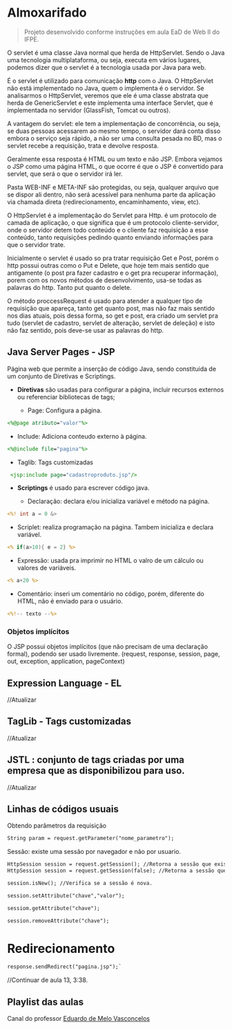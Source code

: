# Almoxarifado

> Projeto desenvolvido conforme instruções em aula EaD de Web II do IFPE.

O servlet é uma classe Java normal que herda de HttpServlet. Sendo o Java uma tecnologia multiplataforma, ou seja, executa em vários lugares, podemos dizer que o servlet é a tecnologia usada por Java para web.

É o servlet é utilizado para comunicação **http** com o Java. O HttpServlet não está implementado no Java, quem o implementa é o servidor. Se analisarmos o HttpServlet, veremos que ele é uma classe abstrata que herda de GenericServlet e este implementa uma interface Servlet, que é implementada no servidor (GlassFish, Tomcat ou outros).

A vantagem do servlet: ele tem a implementação de concorrência, ou seja, se duas pessoas acessarem ao mesmo tempo, o servidor dará conta disso embora o serviço seja rápido, a não ser uma consulta pesada no BD, mas o servlet recebe a requisição, trata e devolve  resposta.

Geralmente essa resposta é HTML ou um texto e não JSP. Embora vejamos o JSP como uma página HTML, o que ocorre é que o JSP é convertido para servlet, que será o que o servidor irá ler.

Pasta WEB-INF e META-INF são protegidas, ou seja, qualquer arquivo que se dispor ali dentro, não será acessível para nenhuma parte da aplicação via chamada direta (redirecionamento, encaminhamento, view, etc).

O HttpServlet é a implementação do Servlet para Http. é  um protocolo de camada de aplicação, o que significa que é um protocolo cliente-servidor, onde o servidor detem todo conteúdo e o cliente faz requisição a esse conteúdo, tanto requisições pedindo quanto enviando informações para que o servidor trate.

Inicialmente o servlet é usado so pra tratar requisição Get e Post, porém o http possui outras como o Put e Delete, que hoje tem mais sentido que antigamente (o post pra fazer cadastro e o get pra recuperar informação), porem com os novos métodos de desenvolvimento, usa-se todas as palavras do http. Tanto put quanto o delete.

O método proccessRequest é usado para atender a qualquer tipo de requisição que apareça, tanto get quanto post, mas não faz mais sentido nos dias atuais, pois dessa forma, so get e post, era criado um servlet pra tudo (servlet de cadastro, servlet de alteração, servlet de deleção) e isto não faz sentido, pois deve-se usar as palavras do http.


## Java Server Pages - JSP

Página web que permite a inserção de código Java, sendo constituida de um conjunto de Diretivas e Scriptings.

* **Diretivas** são usadas para configurar a página, incluir recursos externos ou referenciar bibliotecas de tags;

  * Page: Configura a página.
```jsp
<%@page atributo="valor"%>
```

  * Include: Adiciona conteudo externo à página.
```jsp
<%@include file="pagina"%>
```

  * Taglib: Tags customizadas
```jsp
 <jsp:include page="cadastroproduto.jsp"/>
```

* **Scriptings** é usado para escrever código java.

  * Declaração: declara e/ou inicializa variável e método na página.
```jsp
<%! int a = 0 &>
```

  * Scriplet: realiza programação na página. Tambem inicializa e declara variável.
```jsp
<% if(a>10){ e = 2} %>
```

  * Expressão: usada pra imprimir no HTML o valro de um cálculo ou valores de variáveis.
```jsp
<% a+20 %>
```

  * Comentário: inseri um comentário no código, porém, diferente do HTML, não é enviado para o usuário.
```jsp
<%!-- texto --%>
```

### Objetos implícitos

O JSP possui objetos implícitos (que não precisam de uma declaração formal), podendo ser usado livremente.
(request, response, session, page, out, exception, application, pageContext)

## Expression Language - EL
//Atualizar

## TagLib - Tags customizadas 
//Atualizar

## JSTL : conjunto de tags criadas por uma empresa que as disponibilizou para uso.
//Atualizar

## Linhas de códigos usuais

Obtendo parâmetros da requisição <br>
```jsp
String param = request.getParameter("nome_parametro");
```

Sessão: existe uma sessão por navegador e não por usuario.
```jsp
HttpSession session = request.getSession(); //Retorna a sessão que existe. Se não existir, cria uma nova.
HttpSession session = request.getSession(false); //Retorna a sessão que existe, aso não exista laça uma excessão.

session.isNew(); //Verifica se a sessão é nova.

session.setAttribute("chave","valor");

sessiom.getAttribute("chave");

session.removeAttribute("chave");
```

# Redirecionamento

```jsp
response.sendRedirect("pagina.jsp");`
```

//Continuar de aula 13, 3:38.

## Playlist das aulas

Canal do professor [Eduardo de Melo Vasconcelos](https://www.youtube.com/playlist?list=PLXEnrSaX5MYCvZBMyc4181QdTKctzig8P)
